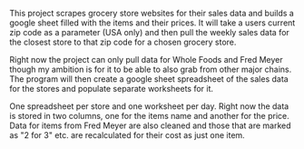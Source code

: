 This project scrapes grocery store websites for their sales data and builds a google sheet filled with the items and their prices. It will take a users current zip code as a parameter (USA only) and then pull the weekly sales data for the closest store to that zip code for a chosen grocery store. 

Right now the project can only pull data for Whole Foods and Fred Meyer though my ambition is for it to be able to also grab from other major chains. The program will then create a google sheet spreadsheet of the sales data for the stores and populate separate worksheets for it. 

One spreadsheet per store and one worksheet per day. Right now the data is stored in two columns, one for the items name and another for the price. Data for items from Fred Meyer are also cleaned and those that are marked as "2 for 3" etc. are recalculated for their cost as just one item.
